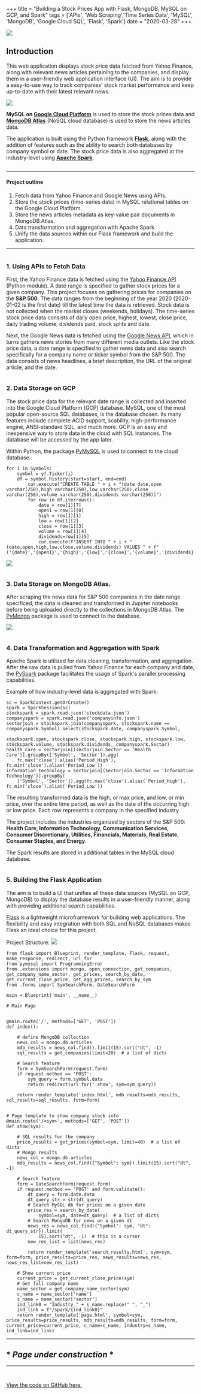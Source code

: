 +++
title = "Building a Stock Prices App with Flask, MongoDB, MySQL on GCP, and Spark"
tags = ['APIs', 'Web Scraping','Time Series Data', 'MySQL', 'MongoDB', 'Google Cloud SQL', 'Flask', 'Spark']
date = "2020-03-28"
+++

<!-- TODO: Update image by re-running the app with latest news!! -->
![](/images/app_homepage_final.png)


## Introduction

This web application displays stock price data fetched from Yahoo Finance, along with relevant news articles pertaining to the companies, and display them in a user-friendly web application interface (UI). The aim is to provide a easy-to-use way to track companies' stock market performance and keep up-to-date with their latest relevant news. 

![](/images/tools-stock-app.png)

**MySQL on [Google Cloud Platform](https://cloud.google.com/sql)** is used to store the stock prices data and **[MongoDB Atlas](https://www.mongodb.com/cloud)** (NoSQL cloud database) is used to store the news articles data. 

The application is built using the Python framework **[Flask](https://flask.palletsprojects.com/en/1.1.x/)**, along with the addition of features such as the ability to search both databases by company symbol or date. The stock price data is also aggregated at the industry-level using **[Apache Spark](https://spark.apache.org/docs/latest/)**.

![]()

---

#### Project outline
1. Fetch data from Yahoo Finance and Google News using APIs.
2. Store the stock prices (time-series data) in MySQL relational tables on the Google Cloud Platform. 
3. Store the news articles metadata as key-value pair documents in MongoDB Atlas.
4. Data transformation and aggregation with Apache Spark
5. Unify the data sources within our Flask framework and build the application.

---
![]()

 ### 1. Using APIs to Fetch Data

First, the Yahoo Finance data is fetched using the [Yahoo Finance API](https://pypi.org/project/yahoo-finance/) (Python module). A date range is specified to gather stock prices for a given company. This project focuses on gathering prices for companies on the **S&P 500**. The data ranges from the beginning of the year 2020 (2020-01-02 is the first date) till the latest time the data is retrieved. Stock data is not collected when the market closes (weekends, holidays). The time-series stock price data consists of daily open price, highest, lowest, close price, daily trading volume, dividends paid, stock splits and date. 

Next, the Google News data is fetched using the [Google News API](https://pypi.org/project/GoogleNews/), which in turns gathers news stories from many different media outlets. Like the stock price data, a date range is specified to gather news data and also search specifically for a company name or ticker symbol from the S&P 500. The data consists of news headlines, a brief description, the URL of the original article, and the date.


![]()


### 2. Data Storage on GCP 

The stock price data for the relevant date range is collected and inserted into the Google Cloud Platform (GCP) database. MySQL, one of the most popular open-source SQL databases, is the database chosen. Its many features include complete ACID support, scability, high-performance engine, ANSI-standard SQL, and much more. GCP is an easy and inexpensive way to store data in the cloud with SQL instances. The database will be accessed by the app later.

Within Python, the package [PyMySQL](https://pymysql.readthedocs.io/en/latest/) is used to connect to the cloud database. 
```
for i in Symbols:
    symbol = yf.Ticker(i)
    df = symbol.history(start=start, end=end)
        cur.execute("CREATE TABLE " + i + "(date date,open varchar(250),high varchar(250),low varchar(250),close varchar(250),volume varchar(250),dividends varchar(250))")
        for row in df.iterrows():
            date = row[1][7]
            open1 = row[1][0]
            high = row[1][1]
            low = row[1][2]
            close = row[1][3]
            volume = row[1][4]
            dividends=row[1][5]
            cur.execute(f"INSERT INTO " + i + "(date,open,high,low,close,volume,dividends) VALUES " + f"('{date}','{open1}','{high}','{low}','{close}','{volume}','{dividends}');")
```  
![](/images/gcp-stock-db.png)


<!-- Check out my blog post on getting started with MySQL on GCP [here](link).  -->

![]()

### 3. Data Storage on MongoDB Atlas.

After scraping the news data for S&P 500 companies in the date range specificed, the data is cleaned and transformed in Jupyter notebooks before being uploaded directly to the collections in MongoDB Atlas. The [PyMongo](https://pymongo.readthedocs.io/en/stable/) package is used to connect to the database. 

<!-- Check out my blog post on MongoDB NoSQL databases [here](link). -->

![](/images/stocks-mongodb.png)

![]()

### 4. Data Transformation and Aggregation with Spark

Apache Spark is utilized for data cleaning, transformation, and aggregation. After the raw data is pulled from Yahoo Finance for each company and date, the [PySpark](https://spark.apache.org/docs/latest/api/python/index.html) package facilitates the usage of Spark's parallel processing capabilities. 

Example of how industry-level data is aggregated with Spark:
```
sc = SparkContext.getOrCreate()
spark = SparkSession(sc)
stockspark = spark.read.json('stockdata.json')
companyspark = spark.read.json('companyinfo.json')
sectorjoin = stockspark.join(companyspark, stockspark.name == companyspark.Symbol).select(stockspark.date, companyspark.Symbol,
                                                                                          stockspark.open, stockspark.close, stockspark.high, stockspark.low, stockspark.volume, stockspark.dividends, companyspark.Sector)
health_care = sectorjoin[(sectorjoin.Sector == 'Health Care')].groupBy(['Symbol', 'Sector']).agg(
    fc.max('close').alias('Period_High'), fc.min('close').alias('Period_Low'))
information_technology = sectorjoin[(sectorjoin.Sector == 'Information Technology')].groupBy(
    ['Symbol', 'Sector']).agg(fc.max('close').alias('Period_High'), fc.min('close').alias('Period_Low'))

```

The resulting transformed data is the high, or max price, and low, or min price, over the entire time period, as well as the date of the occurring high or low price. Each row represents a company in the specified industry.

The project includes the industries organized by sectors of the S&P 500: **Health Care, Information Technology, Communication Services, Consumer Discretionary, Utilities, Financials, Materials, Real Estate, Consumer Staples, and Energy**.

The Spark results are stored in additional tables in the MySQL cloud database.

![]()

### 5. Building the Flask Application

The aim is to build a UI that unifies all these data sources (MySQL on GCP, MongoDB) to display the database results in a user-friendly manner, along with providing additional search capabilities.

[Flask](https://flask.palletsprojects.com/en/1.1.x/) is a lightweight microframework for building web applications. The flexibility and easy integration with both SQL and NoSQL databases makes Flask an ideal choice for this project.

Project Structure:
![](/images/stock-directory.png)


```
from flask import Blueprint, render_template, Flask, request, make_response, redirect, url_for
from pymysql import ProgrammingError
from .extensions import mongo, open_connection, get_companies, get_company_name_sector, get_prices, search_by_date, get_current_close_price, get_agg_prices, search_by_sym
from .forms import SymSearchForm, DateSearchForm

main = Blueprint('main', __name__)

# Main Page


@main.route('/', methods=['GET', 'POST'])
def index():

    # define MongoDB collection
    news_col = mongo.db.articles
    mdb_results = news_col.find().limit(15).sort("dt", -1)
    sql_results = get_companies(limit=20)  # a list of dicts

    # Search feature
    form = SymSearchForm(request.form)
    if request.method == 'POST':
        sym_query = form.symbol.data
        return redirect(url_for('.show', sym=sym_query))

    return render_template('index.html', mdb_results=mdb_results, sql_results=sql_results, form=form)


# Page template to show company stock info
@main.route('/<sym>', methods=['GET', 'POST'])
def show(sym):

    # SQL results for the company
    price_results = get_prices(symbol=sym, limit=40)  # a list of dicts
    # Mongo results
    news_col = mongo.db.articles
    mdb_results = news_col.find({"Symbol": sym}).limit(15).sort("dt", -1)

    # Search feature
    form = DateSearchForm(request.form)
    if request.method == 'POST' and form.validate():
        dt_query = form.date.data
        dt_query_str = str(dt_query)
        # Search MySQL db for prices on a given date
        price_res = search_by_date(
            symbol=sym, date=dt_query)  # a list of dicts
        # Search MongoDB for news on a given dt
        news_res = news_col.find({"Symbol": sym, "dt": dt_query_str}).limit(
            15).sort("dt", -1)  # this is a cursor
        new_res_list = list(news_res)

        return render_template('search_results.html', sym=sym, form=form, price_results=price_res, news_results=news_res, news_res_list=new_res_list)

    # Show current price
    current_price = get_current_close_price(sym)
    # Get full company name
    name_sector = get_company_name_sector(sym)
    c_name = name_sector['name']
    s_name = name_sector['sector']
    ind_link0 = "Industry_" + s_name.replace(" ", "_")
    ind_link = f"/spark/{ind_link0}"
    return render_template('page.html', symbol=sym, price_results=price_results, mdb_results=mdb_results, form=form, current_price=current_price, c_name=c_name, industry=s_name, ind_link=ind_link)

```


---
<!-- TODO: -->
## \* *Page under construction* *
---
![]()

![]()

<!-- Overall, the highlight of this project was accessing APIs to gather the data, storing data using different storage solutions, and integrating it all together in a meaningful way on an intuitive user interface. This way a user can research a company or industry of interest, and immediately view recent prices and news articles for that company, and its industry-aggregated data.
 -->


 
[View the code on GitHub here.](https://github.com/EricaXia/stock_app)
